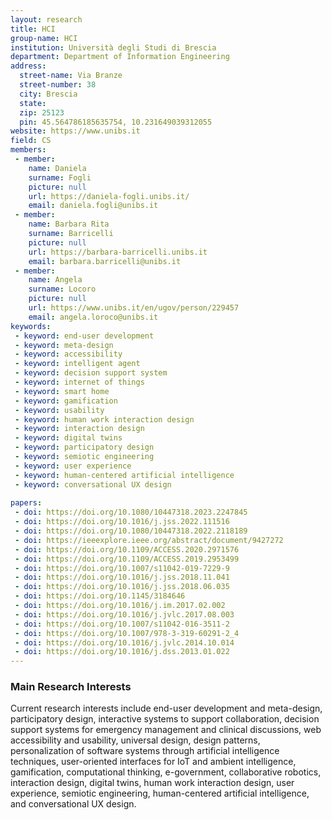 ```yaml
---
layout: research
title: HCI
group-name: HCI
institution: Università degli Studi di Brescia
department: Department of Information Engineering
address: 
  street-name: Via Branze
  street-number: 38
  city: Brescia
  state: 
  zip: 25123
  pin: 45.564786185635754, 10.231649039312055
website: https://www.unibs.it
field: CS
members: 
 - member: 
    name: Daniela
    surname: Fogli
    picture: null
    url: https://daniela-fogli.unibs.it/
    email: daniela.fogli@unibs.it
 - member: 
    name: Barbara Rita
    surname: Barricelli
    picture: null
    url: https://barbara-barricelli.unibs.it	
    email: barbara.barricelli@unibs.it
 - member: 
    name: Angela
    surname: Locoro
    picture: null
    url: https://www.unibs.it/en/ugov/person/229457
    email: angela.loroco@unibs.it
keywords: 
 - keyword: end-user development
 - keyword: meta-design
 - keyword: accessibility
 - keyword: intelligent agent
 - keyword: decision support system
 - keyword: internet of things
 - keyword: smart home
 - keyword: gamification
 - keyword: usability
 - keyword: human work interaction design
 - keyword: interaction design
 - keyword: digital twins
 - keyword: participatory design
 - keyword: semiotic engineering
 - keyword: user experience
 - keyword: human-centered artificial intelligence
 - keyword: conversational UX design
 
papers: 
 - doi: https://doi.org/10.1080/10447318.2023.2247845
 - doi: https://doi.org/10.1016/j.jss.2022.111516
 - doi: https://doi.org/10.1080/10447318.2022.2118189
 - doi: https://ieeexplore.ieee.org/abstract/document/9427272
 - doi: https://doi.org/10.1109/ACCESS.2020.2971576
 - doi: https://doi.org/10.1109/ACCESS.2019.2953499
 - doi: https://doi.org/10.1007/s11042-019-7229-9
 - doi: https://doi.org/10.1016/j.jss.2018.11.041 
 - doi: https://doi.org/10.1016/j.jss.2018.06.035 
 - doi: https://doi.org/10.1145/3184646
 - doi: https://doi.org/10.1016/j.im.2017.02.002 
 - doi: https://doi.org/10.1016/j.jvlc.2017.08.003
 - doi: https://doi.org/10.1007/s11042-016-3511-2
 - doi: https://doi.org/10.1007/978-3-319-60291-2_4
 - doi: https://doi.org/10.1016/j.jvlc.2014.10.014
 - doi: https://doi.org/10.1016/j.dss.2013.01.022
---
```



### Main Research Interests
Current research interests include end-user development and meta-design, participatory design, interactive systems to support collaboration, decision support systems for emergency management and clinical discussions, web accessibility and usability, universal design, design patterns, personalization of software systems through artificial intelligence techniques, user-oriented interfaces for IoT and ambient intelligence, gamification, computational thinking, e-government, collaborative robotics, interaction design, digital twins, human work interaction design, user experience, semiotic engineering, human-centered artificial intelligence, and conversational UX design.
